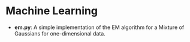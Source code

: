 # Machine Learning

* __em.py__: A simple implementation of the EM algorithm for a Mixture of Gaussians for one-dimensional data.
